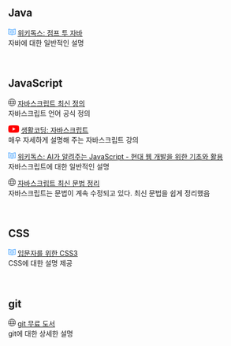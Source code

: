## Java
![](/graphic/book_logo.png) [위키독스: 점프 투 자바](https://wikidocs.net/book/31  )  
자바에 대한 일반적인 설명

<br>

## JavaScript

![](/graphic/web_logo.png) [자바스크립트 최신 정의](https://262.ecma-international.org/14.0/?_gl=1*18ycx3q*_ga*OTI4MTkyMjAzLjE3MTI4MDExNDg.*_ga_TDCK4DWEPP*MTcxMjgwMTE0OC4xLjEuMTcxMjgwMjAzMC4wLjAuMA..)  
자바스크립트 언어 공식 정의

![](/graphic/youtube_logo.png) [생활코딩: 자바스크립트](https://www.youtube.com/playlist?list=PLuHgQVnccGMA4uSig3hCjl7wTDeyIeZVU)  
매우 자세하게 설명해 주는 자바스크립트 강의

![](/graphic/book_logo.png) [위키독스: AI가 알려주는 JavaScript - 현대 웹 개발을 위한 기초와 활용](https://wikidocs.net/book/13664  )  
자바스크립트에 대한 일반적인 설명

![](/graphic/web_logo.png) [자바스크립트 최신 문법 정리](https://inpa.tistory.com/entry/JS-%F0%9F%9A%80-%EC%9E%90%EB%B0%94%EC%8A%A4%ED%81%AC%EB%A6%BD%ED%8A%B8-%EC%B5%9C%EC%8B%A0-%EB%AC%B8%EB%B2%95-%EC%A0%95%EB%A6%AC-ES6-ES12#javascript_%EC%B5%9C%EC%8B%A0_%EB%AC%B8%EB%B2%95_%EC%A0%95%EB%A6%AC_es6_~_es13)  
자바스크립트는 문법이 계속 수정되고 있다. 최신 문법을 쉽게 정리했음

<br>

## CSS

![](/graphic/book_logo.png) [입문자를 위한 CSS3](https://wikidocs.net/book/9136)  
CSS에 대한 설명 제공

<br>

## git

![](/graphic/web_logo.png) [git 무료 도서](https://git-scm.com/book/ko/v2/)  
git에 대한 상세한 설명
